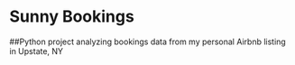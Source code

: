 # Sunny Bookings

##Python project analyzing bookings data from my personal Airbnb listing in Upstate, NY
